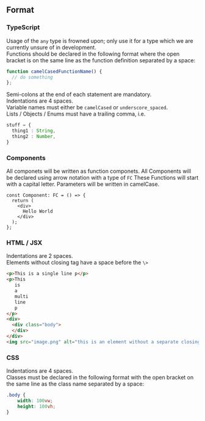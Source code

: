 ## Format

### TypeScript
Usage of the `any` type is frowned upon; only use it for a type which we are currently unsure of in development.  
Functions should be declared in the following format where the open bracket is on the same line as the function definition separated by a space:
```TypeScript
function camelCasedFunctionName() {
  // do something
};
```
Semi-colons at the end of each statement are mandatory.  
Indentations are 4 spaces.  
Variable names must either be `camelCased` or `underscore_spaced`.  
Lists / Objects / Enums must have a trailing comma, i.e.
```TypeScript
stuff = {
  thing1 : String,
  thing2 : Number,
}
```
### Components
All componets will be written as function componets. All Components will be declared using arrow notation with a type of `FC`
These Functions will start with a capital letter. Parameters will be written in camelCase.
```tsx
const Component: FC = () => {
  return (
    <div>
      Hello World
    </div>
  );
};
```

### HTML / JSX
Indentations are 2 spaces.  
Elements without closing tag have a space before the `\>`
```HTML
<p>This is a single line p</p>
<p>This 
   is
   a
   multi
   line
   p
</p>
<div>
  <div class="body">
  </div>
</div>
<img src="image.png" alt="this is an element without a separate closing tag" />
```

### CSS
Indentations are 4 spaces.  
Classes must be declared in the following format with the open bracket on the same line as the class name separated by a space:
```CSS
.body {
    width: 100vw;
    height: 100vh;
}
```
